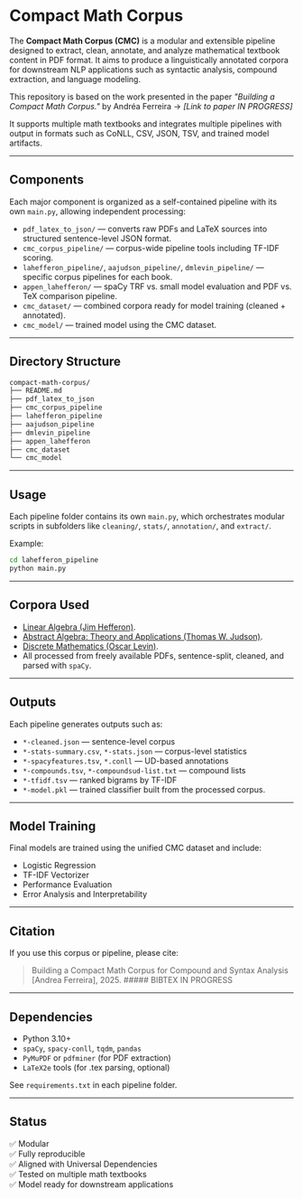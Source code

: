 # Compact Math Corpus

The **Compact Math Corpus (CMC)** is a modular and extensible pipeline designed to extract, clean, annotate, and analyze mathematical textbook content in PDF format. It aims to produce a linguistically annotated corpora for downstream NLP applications such as syntactic analysis, compound extraction, and language modeling.

This repository is based on the work presented in the paper _"Building a Compact Math Corpus."_ by Andréa Ferreira 
→ *[Link to paper IN PROGRESS]*

It supports multiple math textbooks and integrates multiple pipelines with output in formats such as CoNLL, CSV, JSON, TSV, and trained model artifacts.

---

## Components

Each major component is organized as a self-contained pipeline with its own `main.py`, allowing independent processing:

- `pdf_latex_to_json/` — converts raw PDFs and LaTeX sources into structured sentence-level JSON format.
- `cmc_corpus_pipeline/` — corpus-wide pipeline tools including TF-IDF scoring.
- `lahefferon_pipeline/`, `aajudson_pipeline/`, `dmlevin_pipeline/` — specific corpus pipelines for each book.
- `appen_lahefferon/` — spaCy TRF vs. small model evaluation and PDF vs. TeX comparison pipeline.
- `cmc_dataset/` — combined corpora ready for model training (cleaned + annotated).
- `cmc_model/` — trained model using the CMC dataset.

---

## Directory Structure

```bash
compact-math-corpus/
├── README.md                  
├── pdf_latex_to_json        
├── cmc_corpus_pipeline       
├── lahefferon_pipeline      
├── aajudson_pipeline         
├── dmlevin_pipeline         
├── appen_lahefferon         
├── cmc_dataset               
└── cmc_model                
```

---

## Usage

Each pipeline folder contains its own `main.py`, which orchestrates modular scripts in subfolders like `cleaning/`, `stats/`, `annotation/`, and `extract/`.

Example:
```bash
cd lahefferon_pipeline
python main.py
```
---

## Corpora Used

- [Linear Algebra (Jim Hefferon)](https://hefferon.net/linearalgebra/).
- [Abstract Algebra: Theory and Applications (Thomas W. Judson)](https://github.com/twjudson/aata).
- [Discrete Mathematics (Oscar Levin)](https://discrete.openmathbooks.org/pdfs/dmoi4.pdf).
- All processed from freely available PDFs, sentence-split, cleaned, and parsed with `spaCy`.

---

## Outputs

Each pipeline generates outputs such as:
- `*-cleaned.json` — sentence-level corpus
- `*-stats-summary.csv`, `*-stats.json` — corpus-level statistics
- `*-spacyfeatures.tsv`, `*.conll` — UD-based annotations
- `*-compounds.tsv`, `*-compoundsud-list.txt` — compound lists
- `*-tfidf.tsv` — ranked bigrams by TF-IDF
- `*-model.pkl` — trained classifier built from the processed corpus.

---

## Model Training

Final models are trained using the unified CMC dataset and include:
- Logistic Regression
- TF-IDF Vectorizer
- Performance Evaluation 
- Error Analysis and Interpretability

---

## Citation

If you use this corpus or pipeline, please cite:

> Building a Compact Math Corpus for Compound and Syntax Analysis  
> [Andrea Ferreira], 2025.  ##### BIBTEX IN PROGRESS

---

## Dependencies

- Python 3.10+
- `spaCy`, `spacy-conll`, `tqdm`, `pandas`
- `PyMuPDF` or `pdfminer` (for PDF extraction)
- `LaTeX2e` tools (for .tex parsing, optional)

See `requirements.txt` in each pipeline folder.

---

## Status

✅ Modular  
✅ Fully reproducible  
✅ Aligned with Universal Dependencies  
✅ Tested on multiple math textbooks  
✅ Model ready for downstream applications
